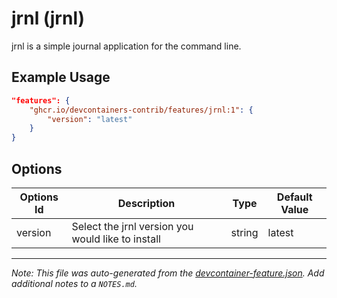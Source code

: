 
# jrnl (jrnl)

jrnl is a simple journal application for the command line.

## Example Usage

```json
"features": {
    "ghcr.io/devcontainers-contrib/features/jrnl:1": {
        "version": "latest"
    }
}
```

## Options

| Options Id | Description | Type | Default Value |
|-----|-----|-----|-----|
| version | Select the jrnl version you would like to install | string | latest |



---

_Note: This file was auto-generated from the [devcontainer-feature.json](https://github.com/devcontainers-contrib/features/blob/main/src/jrnl/devcontainer-feature.json).  Add additional notes to a `NOTES.md`._
